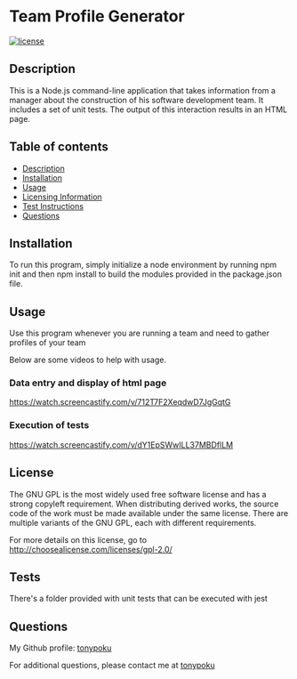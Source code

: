 # Team Profile Generator

[![license](https://img.shields.io/badge/license-gpl_2.0-a2a429.svg)](http://choosealicense.com/licenses/gpl-2.0/)

## Description

This is a Node.js command-line application that takes information from a manager about the construction of his software development team. It includes a set of unit tests. The output of this interaction results in an HTML page.

## Table of contents

- [Description](#description)
- [Installation](#installation)
- [Usage](#usage)
- [Licensing Information](#license)
- [Test Instructions](#tests)
- [Questions](#questions)

## Installation

To run this program, simply initialize a node environment by running npm init and then npm install to build the modules provided in the package.json file.

## Usage

Use this program whenever you are running a team and need to gather profiles of your team

Below are some videos to help with usage.

### Data entry and display of html page

https://watch.screencastify.com/v/712T7F2XeqdwD7JgGqtG

### Execution of tests

https://watch.screencastify.com/v/dY1EpSWwILL37MBDflLM

## License

The GNU GPL is the most widely used free software license and has a strong copyleft requirement. When distributing derived works, the source code of the work must be made available under the same license. There are multiple variants of the GNU GPL, each with different requirements.

For more details on this license, go to http://choosealicense.com/licenses/gpl-2.0/

## Tests

There's a folder provided with unit tests that can be executed with jest

## Questions

My Github profile: [tonypoku](https://github.com/tonypoku-ghub)

For additional questions, please contact me at [tonypoku](anthonypoku2022@u.northwestern.edu)
